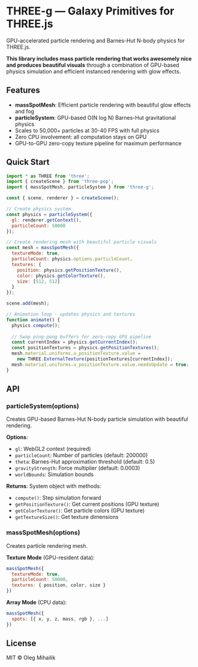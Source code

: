 # THREE-g — Galaxy Primitives for THREE.js

GPU-accelerated particle rendering and Barnes-Hut N-body physics for THREE.js.

**This library includes mass particle rendering that works awesomely nice and produces beautiful visuals** through a combination of GPU-based physics simulation and efficient instanced rendering with glow effects.

## Features

- **massSpotMesh**: Efficient particle rendering with beautiful glow effects and fog
- **particleSystem**: GPU-based O(N log N) Barnes-Hut gravitational physics
- Scales to 50,000+ particles at 30-40 FPS with full physics
- Zero CPU involvement: all computation stays on GPU
- GPU-to-GPU zero-copy texture pipeline for maximum performance

## Quick Start

```javascript
import * as THREE from 'three';
import { createScene } from 'three-pop';
import { massSpotMesh, particleSystem } from 'three-g';

const { scene, renderer } = createScene();

// Create physics system
const physics = particleSystem({
  gl: renderer.getContext(),
  particleCount: 50000
});

// Create rendering mesh with beautiful particle visuals
const mesh = massSpotMesh({
  textureMode: true,
  particleCount: physics.options.particleCount,
  textures: {
    position: physics.getPositionTexture(),
    color: physics.getColorTexture(),
    size: [512, 512]
  }
});

scene.add(mesh);

// Animation loop - updates physics and textures
function animate() {
  physics.compute();
  
  // Swap ping-pong buffers for zero-copy GPU pipeline
  const currentIndex = physics.getCurrentIndex();
  const positionTextures = physics.getPositionTextures();
  mesh.material.uniforms.u_positionTexture.value = 
    new THREE.ExternalTexture(positionTextures[currentIndex]);
  mesh.material.uniforms.u_positionTexture.value.needsUpdate = true;
}
```

## API

### particleSystem(options)

Creates GPU-based Barnes-Hut N-body particle simulation with beautiful rendering.

**Options**:
- `gl`: WebGL2 context (required)
- `particleCount`: Number of particles (default: 200000)
- `theta`: Barnes-Hut approximation threshold (default: 0.5)
- `gravityStrength`: Force multiplier (default: 0.0003)
- `worldBounds`: Simulation bounds

**Returns**: System object with methods:
- `compute()`: Step simulation forward
- `getPositionTexture()`: Get current positions (GPU texture)
- `getColorTexture()`: Get particle colors (GPU texture)
- `getTextureSize()`: Get texture dimensions

### massSpotMesh(options)

Creates particle rendering mesh.

**Texture Mode** (GPU-resident data):
```javascript
massSpotMesh({
  textureMode: true,
  particleCount: 50000,
  textures: { position, color, size }
})
```

**Array Mode** (CPU data):
```javascript
massSpotMesh({
  spots: [{ x, y, z, mass, rgb }, ...]
})
```

## License

MIT © Oleg Mihailik